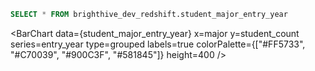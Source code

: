 ```sql student_major_entry_year
SELECT * FROM brighthive_dev_redshift.student_major_entry_year
```

<BarChart
    data={student_major_entry_year}
    x=major
    y=student_count
    series=entry_year
    type=grouped
    labels=true
    colorPalette={["#FF5733", "#C70039", "#900C3F", "#581845"]}
    height=400
/>